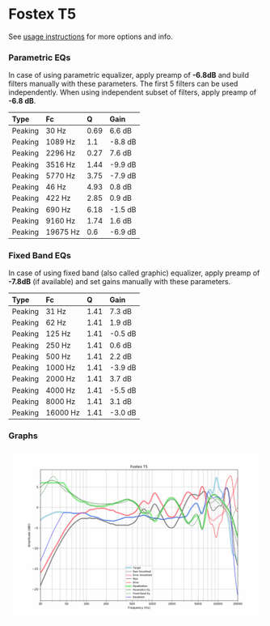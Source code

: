 # Fostex T5
See [usage instructions](https://github.com/jaakkopasanen/AutoEq#usage) for more options and info.

### Parametric EQs
In case of using parametric equalizer, apply preamp of **-6.8dB** and build filters manually
with these parameters. The first 5 filters can be used independently.
When using independent subset of filters, apply preamp of **-6.8 dB**.

| Type    | Fc       |    Q | Gain    |
|:--------|:---------|:-----|:--------|
| Peaking | 30 Hz    | 0.69 | 6.6 dB  |
| Peaking | 1089 Hz  | 1.1  | -8.8 dB |
| Peaking | 2296 Hz  | 0.27 | 7.6 dB  |
| Peaking | 3516 Hz  | 1.44 | -9.9 dB |
| Peaking | 5770 Hz  | 3.75 | -7.9 dB |
| Peaking | 46 Hz    | 4.93 | 0.8 dB  |
| Peaking | 422 Hz   | 2.85 | 0.9 dB  |
| Peaking | 690 Hz   | 6.18 | -1.5 dB |
| Peaking | 9160 Hz  | 1.74 | 1.6 dB  |
| Peaking | 19675 Hz | 0.6  | -6.9 dB |

### Fixed Band EQs
In case of using fixed band (also called graphic) equalizer, apply preamp of **-7.8dB**
(if available) and set gains manually with these parameters.

| Type    | Fc       |    Q | Gain    |
|:--------|:---------|:-----|:--------|
| Peaking | 31 Hz    | 1.41 | 7.3 dB  |
| Peaking | 62 Hz    | 1.41 | 1.9 dB  |
| Peaking | 125 Hz   | 1.41 | -0.5 dB |
| Peaking | 250 Hz   | 1.41 | 0.6 dB  |
| Peaking | 500 Hz   | 1.41 | 2.2 dB  |
| Peaking | 1000 Hz  | 1.41 | -3.9 dB |
| Peaking | 2000 Hz  | 1.41 | 3.7 dB  |
| Peaking | 4000 Hz  | 1.41 | -5.5 dB |
| Peaking | 8000 Hz  | 1.41 | 3.1 dB  |
| Peaking | 16000 Hz | 1.41 | -3.0 dB |

### Graphs
![](./Fostex%20T5.png)